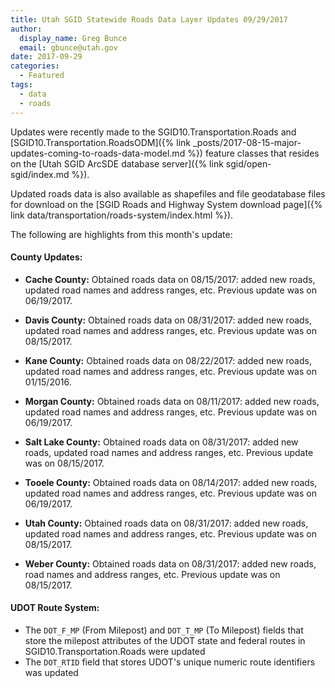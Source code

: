 ```yaml
---
title: Utah SGID Statewide Roads Data Layer Updates 09/29/2017
author:
  display_name: Greg Bunce
  email: gbunce@utah.gov
date: 2017-09-29
categories:
  - Featured
tags:
  - data
  - roads
---
```


Updates were recently made to the SGID10.Transportation.Roads and [SGID10.Transportation.RoadsODM]({% link _posts/2017-08-15-major-updates-coming-to-roads-data-model.md %}) feature classes that resides on the [Utah SGID ArcSDE database server]({% link sgid/open-sgid/index.md %}).

Updated roads data is also available as shapefiles and file geodatabase files for download on the [SGID Roads and Highway System download page]({% link data/transportation/roads-system/index.html %}).

The following are highlights from this month's update:

#### County Updates:

- **Cache County:** Obtained roads data on 08/15/2017: added new roads, updated road names and address ranges, etc. Previous update was on 06/19/2017.

- **Davis County:** Obtained roads data on 08/31/2017: added new roads, updated road names and address ranges, etc. Previous update was on 08/15/2017.

- **Kane County:** Obtained roads data on 08/22/2017: added new roads, updated road names and address ranges, etc. Previous update was on 01/15/2016.

- **Morgan County:** Obtained roads data on 08/11/2017: added new roads, updated road names and address ranges, etc. Previous update was on 06/19/2017.

- **Salt Lake County:** Obtained roads data on 08/31/2017: added new roads, updated road names and address ranges, etc. Previous update was on 08/15/2017.

- **Tooele County:** Obtained roads data on 08/14/2017: added new roads, updated road names and address ranges, etc. Previous update was on 06/19/2017.

- **Utah County:** Obtained roads data on 08/31/2017: added new roads, updated road names and address ranges, etc. Previous update was on 08/15/2017.

- **Weber County:** Obtained roads data on 08/31/2017: added new roads, road names and address ranges, etc. Previous update was on 08/15/2017.

#### UDOT Route System:

- The `DOT_F_MP` (From Milepost) and `DOT_T_MP` (To Milepost) fields that store the milepost attributes of the UDOT state and federal routes in SGID10.Transportation.Roads were updated
- The `DOT_RTID` field that stores UDOT's unique numeric route identifiers was updated
